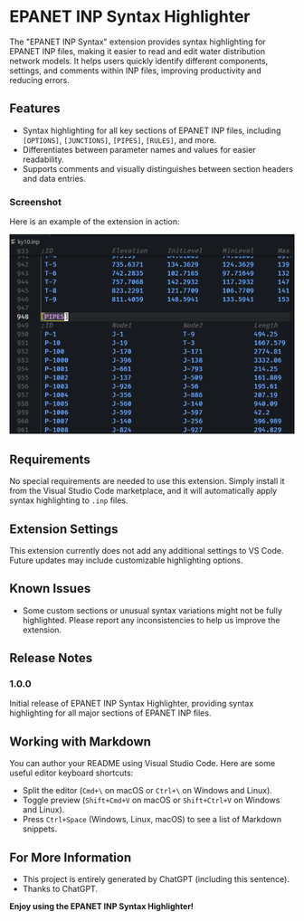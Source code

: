 # EPANET INP Syntax Highlighter

The "EPANET INP Syntax" extension provides syntax highlighting for EPANET INP files, making it easier to read and edit water distribution network models. It helps users quickly identify different components, settings, and comments within INP files, improving productivity and reducing errors.

## Features

- Syntax highlighting for all key sections of EPANET INP files, including `[OPTIONS]`, `[JUNCTIONS]`, `[PIPES]`, `[RULES]`, and more.
- Differentiates between parameter names and values for easier readability.
- Supports comments and visually distinguishes between section headers and data entries.

### Screenshot

Here is an example of the extension in action:

![1731054173902](image/README/1731054173902.png)


## Requirements

No special requirements are needed to use this extension. Simply install it from the Visual Studio Code marketplace, and it will automatically apply syntax highlighting to `.inp` files.

## Extension Settings

This extension currently does not add any additional settings to VS Code. Future updates may include customizable highlighting options.

## Known Issues

- Some custom sections or unusual syntax variations might not be fully highlighted. Please report any inconsistencies to help us improve the extension.

## Release Notes

### 1.0.0

Initial release of EPANET INP Syntax Highlighter, providing syntax highlighting for all major sections of EPANET INP files.

## Working with Markdown

You can author your README using Visual Studio Code. Here are some useful editor keyboard shortcuts:

- Split the editor (`Cmd+\` on macOS or `Ctrl+\` on Windows and Linux).
- Toggle preview (`Shift+Cmd+V` on macOS or `Shift+Ctrl+V` on Windows and Linux).
- Press `Ctrl+Space` (Windows, Linux, macOS) to see a list of Markdown snippets.

## For More Information

- This project is entirely generated by ChatGPT (including this sentence).
- Thanks to ChatGPT.

**Enjoy using the EPANET INP Syntax Highlighter!**
